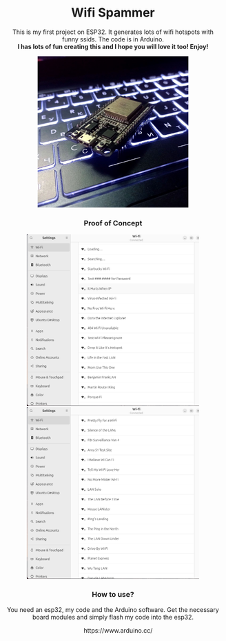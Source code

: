 <div align="center">
<h1>Wifi Spammer</h1>
<p>This is my first project on ESP32. It generates lots of wifi hotspots with funny ssids. The code is in Arduino. <br> <b>I has lots of fun creating this and I hope you will love it too! Enjoy!</b></p>

 <img src="https://github.com/L01010000/esp32-WifiSpammer/blob/main/photo.jpg" width="350px" />
<h3>Proof of Concept</h3>
<img src="https://github.com/L01010000/esp32-WifiSpammer/blob/main/poc2.png" width="400px" />
<img src="https://github.com/L01010000/esp32-WifiSpammer/blob/main/poc1.png" width="400px" />
<h3>How to use?</h3>
<p>You need an esp32, my code and the Arduino software. Get the necessary board modules and simply flash my code into the esp32.</p>
<ul>https://www.arduino.cc/</ul>

</div>
